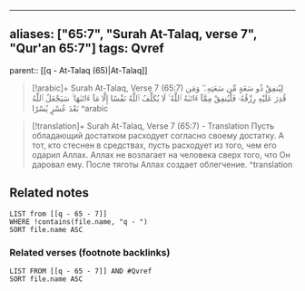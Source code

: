 
---
aliases: ["65:7", "Surah At-Talaq, verse 7", "Qur'an 65:7"]
tags: Qvref
---

parent:: [[q - At-Talaq (65)|At-Talaq]]

> [!arabic]+ Surah At-Talaq, Verse 7 (65:7)
> <span class="quran-arabic">لِيُنفِقْ ذُو سَعَةٍ مِّن سَعَتِهِۦ ۖ وَمَن قُدِرَ عَلَيْهِ رِزْقُهُۥ فَلْيُنفِقْ مِمَّآ ءَاتَىٰهُ ٱللَّهُ ۚ لَا يُكَلِّفُ ٱللَّهُ نَفْسًا إِلَّا مَآ ءَاتَىٰهَا ۚ سَيَجْعَلُ ٱللَّهُ بَعْدَ عُسْرٍ يُسْرًا</span>
^arabic

> [!translation]+ Surah At-Talaq, Verse 7 (65:7) - Translation
> Пусть обладающий достатком расходует согласно своему достатку. А тот, кто стеснен в средствах, пусть расходует из того, чем его одарил Аллах. Аллах не возлагает на человека сверх того, что Он даровал ему. После тяготы Аллах создает облегчение.
^translation



## Related notes
```dataview
LIST from [[q - 65 - 7]]
WHERE !contains(file.name, "q - ")
SORT file.name ASC
```

### Related verses (footnote backlinks)
```dataview
LIST FROM [[q - 65 - 7]] AND #Qvref
SORT file.name ASC
```

